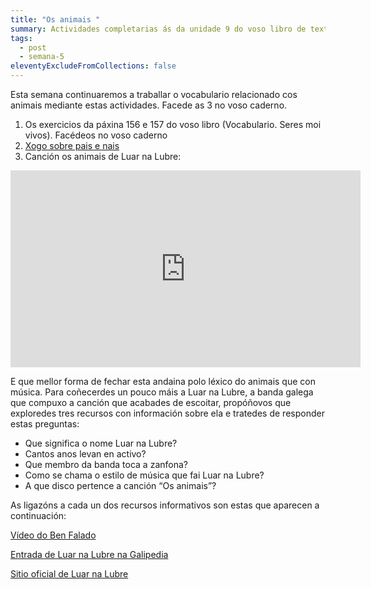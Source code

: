 ```yaml
---
title: "Os animais "
summary: Actividades completarias ás da unidade 9 do voso libro de texto
tags:
  - post
  - semana-5
eleventyExcludeFromCollections: false
---
```

Esta semana continuaremos a traballar o vocabulario relacionado cos animais mediante estas actividades. Facede as 3 no voso caderno.

1. Os exercicios da páxina 156 e 157 do voso libro (Vocabulario. Seres moi vivos). Facédeos no voso caderno
2. [Xogo sobre pais e nais](https://www.edu.xunta.gal/espazoAbalar/sites/espazoAbalar/files/datos/1305021580/contido/Galego/exercicios/lexico/lexico3.htm#8)
3. Canción os animais de Luar na Lubre:

<iframe width="560" height="315" src="https://www.youtube.com/embed/Koe9NAby8Vs" frameborder="0" allow="accelerometer; autoplay; encrypted-media; gyroscope; picture-in-picture" allowfullscreen></iframe>

E que mellor forma de fechar esta andaina polo léxico do animais que con música. Para coñecerdes un pouco máis a Luar na Lubre, a banda galega que compuxo a canción que acabades de escoitar, propóñovos que exploredes tres recursos con información sobre ela e tratedes de responder estas preguntas:

* Que significa o nome Luar na Lubre?
* Cantos anos levan en activo? 
* Que membro da banda toca a zanfona?
* Como se chama o estilo de música que fai Luar na Lubre?
* A que disco pertence a canción “Os animais”? 

As ligazóns a cada un dos recursos informativos son estas que aparecen a continuación: 

[Vídeo do Ben Falado](https://www.youtube.com/watch?v=6G4gVzaDWyw)

[Entrada de Luar na Lubre na Galipedia](https://gl.wikipedia.org/wiki/Luar_na_lubre)

[Sitio oficial de Luar na Lubre](http://www.luarnalubre.com/)